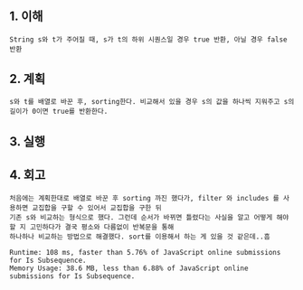 # <Is Subsequence>

## 1. 이해

    String s와 t가 주어질 때, s가 t의 하위 시퀀스일 경우 true 반환, 아닐 경우 false 반환

## 2. 계획

    s와 t를 배열로 바꾼 후, sorting한다. 비교해서 있을 경우 s의 값을 하나씩 지워주고 s의 길이가 0이면 true를 반환한다.

## 3. 실행

## 4. 회고

    처음에는 계획한대로 배열로 바꾼 후 sorting 까진 했다가, filter 와 includes 를 사용하면 교집합을 구할 수 있어서 교집합을 구한 뒤
    기존 s와 비교하는 형식으로 했다. 그런데 순서가 바뀌면 틀렸다는 사실을 알고 어떻게 해야할 지 고민하다가 결국 평소와 다름없이 반복문을 통해
    하나하나 비교하는 방법으로 해결했다. sort를 이용해서 하는 게 있을 것 같은데..흠

    Runtime: 108 ms, faster than 5.76% of JavaScript online submissions for Is Subsequence.
    Memory Usage: 38.6 MB, less than 6.88% of JavaScript online submissions for Is Subsequence.
